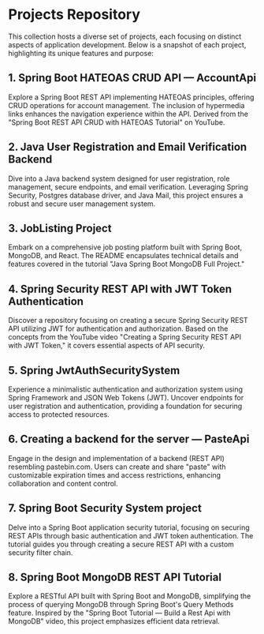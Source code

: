 # Projects Repository
This collection hosts a diverse set of projects, each focusing on distinct aspects of application development. Below is a snapshot of each project, highlighting its unique features and purpose:

## 1. Spring Boot HATEOAS CRUD API — AccountApi
Explore a Spring Boot REST API implementing HATEOAS principles, offering CRUD operations for account management. The inclusion of hypermedia links enhances the navigation experience within the API. Derived from the "Spring Boot REST API CRUD with HATEOAS Tutorial" on YouTube.

## 2. Java User Registration and Email Verification Backend
Dive into a Java backend system designed for user registration, role management, secure endpoints, and email verification. Leveraging Spring Security, Postgres database driver, and Java Mail, this project ensures a robust and secure user management system.

## 3. JobListing Project
Embark on a comprehensive job posting platform built with Spring Boot, MongoDB, and React. The README encapsulates technical details and features covered in the tutorial "Java Spring Boot MongoDB Full Project."

## 4. Spring Security REST API with JWT Token Authentication
Discover a repository focusing on creating a secure Spring Security REST API utilizing JWT for authentication and authorization. Based on the concepts from the YouTube video "Creating a Spring Security REST API with JWT Token," it covers essential aspects of API security.

## 5. Spring JwtAuthSecuritySystem
Experience a minimalistic authentication and authorization system using Spring Framework and JSON Web Tokens (JWT). Uncover endpoints for user registration and authentication, providing a foundation for securing access to protected resources.

## 6. Creating a backend for the server — PasteApi
Engage in the design and implementation of a backend (REST API) resembling pastebin.com. Users can create and share "paste" with customizable expiration times and access restrictions, enhancing collaboration and content control.

## 7. Spring Boot Security System project
Delve into a Spring Boot application security tutorial, focusing on securing REST APIs through basic authentication and JWT token authentication. The tutorial guides you through creating a secure REST API with a custom security filter chain.

## 8. Spring Boot MongoDB REST API Tutorial
Explore a RESTful API built with Spring Boot and MongoDB, simplifying the process of querying MongoDB through Spring Boot's Query Methods feature. Inspired by the "Spring Boot Tutorial — Build a Rest Api with MongoDB" video, this project emphasizes efficient data retrieval.